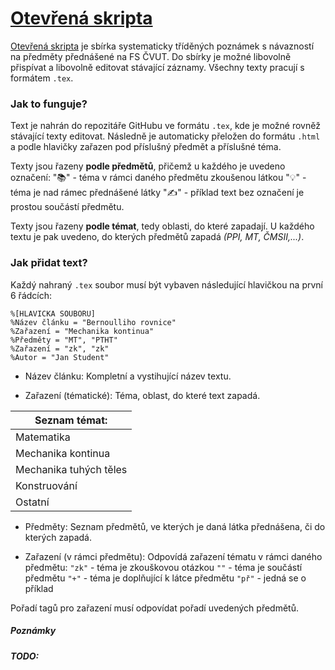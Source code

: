 # [Otevřená skripta](http://www.o2rw.eu)

[Otevřená skripta](http://www.o2rw.eu) je sbírka systematicky tříděných poznámek s návazností na předměty přednášené na FS ČVUT. Do sbírky je možné libovolně přispívat a libovolně editovat stávající záznamy. Všechny texty pracují s formátem `.tex`.

### Jak to funguje?

Text je nahrán do repozitáře GitHubu ve formátu `.tex`, kde je možné rovněž stávající texty editovat. Následně je automaticky přeložen do formátu `.html` a podle hlavičky zařazen pod příslušný předmět a příslušné téma.

Texty jsou řazeny **podle předmětů**, přičemž u každého je uvedeno označení:
"📚" - téma v rámci daného předmětu zkoušenou látkou
"💡" - téma je nad rámec přednášené látky
"✍️" - příklad
text bez označení je prostou součástí předmětu.

Texty jsou řazeny **podle témat**, tedy oblasti, do které zapadají. U každého textu je pak uvedeno, do kterých předmětů zapadá *(PPI, MT, ČMSII,...)*.

### Jak přidat text?
Každý nahraný `.tex` soubor musí být vybaven následující hlavičkou na první 6 řádcích:

```
%[HLAVICKA SOUBORU]
%Název článku = "Bernoulliho rovnice"
%Zařazení = "Mechanika kontinua"
%Předměty = "MT", "PTHT"
%Zařazení = "zk", "zk"
%Autor = "Jan Student"
```
* Název článku:
Kompletní a vystihující název textu.

* Zařazení (tématické):
Téma, oblast, do které text zapadá.

| Seznam témat:          |
|------------------------|
| Matematika             |
| Mechanika kontinua     |
| Mechanika tuhých těles |
| Konstruování           |
| Ostatní                |

* Předměty:
Seznam předmětů, ve kterých je daná látka přednášena, či do kterých zapadá.

* Zařazení (v rámci předmětu):
Odpovídá zařazení tématu v rámci daného předmětu:
`"zk"` - téma je zkouškovou otázkou
`""` - téma je součástí předmětu
`"+"` - téma je doplňující k látce předmětu
`"př"` - jedná se o příklad

Pořadí tagů pro zařazení musí odpovídat pořadí uvedených předmětů.

##### Poznámky

##### TODO:

